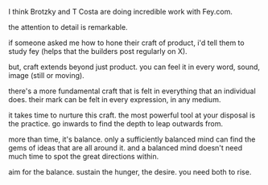 I think Brotzky and T Costa are doing incredible work with Fey.com.

the attention to detail is remarkable.

if someone asked me how to hone their craft of product, i'd tell them to study fey (helps that the builders post regularly on X).

but, craft extends beyond just product. you can feel it in every word, sound, image (still or moving).

there's a more fundamental craft that is felt in everything that an individual does. their mark can be felt in every expression, in any medium.

it takes time to nurture this craft.
the most powerful tool at your disposal is the practice. go inwards to find the depth to leap outwards from.

more than time, it's balance.
only a sufficiently balanced mind can find the gems of ideas that are all around it.
and a balanced mind doesn't need much time to spot the great directions within.

aim for the balance.
sustain the hunger, the desire.
you need both to rise.

